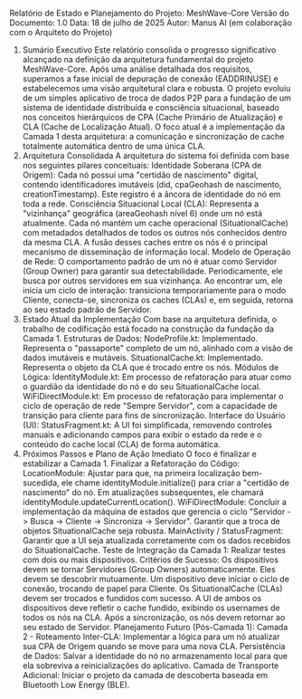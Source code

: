 Relatório de Estado e Planejamento do Projeto: MeshWave-Core
Versão do Documento: 1.0
Data: 18 de julho de 2025
Autor: Manus AI (em colaboração com o Arquiteto do Projeto)
1. Sumário Executivo
Este relatório consolida o progresso significativo alcançado na definição da arquitetura fundamental do projeto MeshWave-Core. Após uma análise detalhada dos requisitos, superamos a fase inicial de depuração de conexão (EADDRINUSE) e estabelecemos uma visão arquitetural clara e robusta. O projeto evoluiu de um simples aplicativo de troca de dados P2P para a fundação de um sistema de identidade distribuída e consciência situacional, baseado nos conceitos hierárquicos de CPA (Cache Primário de Atualização) e CLA (Cache de Localização Atual).
O foco atual é a implementação da Camada 1 desta arquitetura: a comunicação e sincronização de cache totalmente automática dentro de uma única CLA.
2. Arquitetura Consolidada
A arquitetura do sistema foi definida com base nos seguintes pilares conceituais:
Identidade Soberana (CPA de Origem): Cada nó possui uma "certidão de nascimento" digital, contendo identificadores imutáveis (did, cpaGeohash de nascimento, creationTimestamp). Este registro é a âncora de identidade do nó em toda a rede.
Consciência Situacional Local (CLA): Representa a "vizinhança" geográfica (areaGeohash nível 6) onde um nó está atualmente. Cada nó mantém um cache operacional (SituationalCache) com metadados detalhados de todos os outros nós conhecidos dentro da mesma CLA. A fusão desses caches entre os nós é o principal mecanismo de disseminação de informação local.
Modelo de Operação de Rede: O comportamento padrão de um nó é atuar como Servidor (Group Owner) para garantir sua detectabilidade. Periodicamente, ele busca por outros servidores em sua vizinhança. Ao encontrar um, ele inicia um ciclo de interação: transiciona temporariamente para o modo Cliente, conecta-se, sincroniza os caches (CLAs) e, em seguida, retorna ao seu estado padrão de Servidor.
3. Estado Atual da Implementação
Com base na arquitetura definida, o trabalho de codificação está focado na construção da fundação da Camada 1.
Estruturas de Dados:
NodeProfile.kt: Implementado. Representa o "passaporte" completo de um nó, alinhado com a visão de dados imutáveis e mutáveis.
SituationalCache.kt: Implementado. Representa o objeto da CLA que é trocado entre os nós.
Módulos de Lógica:
IdentityModule.kt: Em processo de refatoração para atuar como o guardião da identidade do nó e do seu SituationalCache local.
WiFiDirectModule.kt: Em processo de refatoração para implementar o ciclo de operação de rede "Sempre Servidor", com a capacidade de transição para cliente para fins de sincronização.
Interface do Usuário (UI):
StatusFragment.kt: A UI foi simplificada, removendo controles manuais e adicionando campos para exibir o estado da rede e o conteúdo do cache local (CLA) de forma automática.
4. Próximos Passos e Plano de Ação Imediato
O foco é finalizar e estabilizar a Camada 1.
Finalizar a Refatoração do Código:
LocationModule: Ajustar para que, na primeira localização bem-sucedida, ele chame identityModule.initialize() para criar a "certidão de nascimento" do nó. Em atualizações subsequentes, ele chamará identityModule.updateCurrentLocation().
WiFiDirectModule: Concluir a implementação da máquina de estados que gerencia o ciclo "Servidor -> Busca -> Cliente -> Sincroniza -> Servidor". Garantir que a troca de objetos SituationalCache seja robusta.
MainActivity / StatusFragment: Garantir que a UI seja atualizada corretamente com os dados recebidos do SituationalCache.
Teste de Integração da Camada 1:
Realizar testes com dois ou mais dispositivos.
Critérios de Sucesso:
Os dispositivos devem se tornar Servidores (Group Owners) automaticamente.
Eles devem se descobrir mutuamente.
Um dispositivo deve iniciar o ciclo de conexão, trocando de papel para Cliente.
Os SituationalCache (CLAs) devem ser trocados e fundidos com sucesso.
A UI de ambos os dispositivos deve refletir o cache fundido, exibindo os usernames de todos os nós na CLA.
Após a sincronização, os nós devem retornar ao seu estado de Servidor.
Planejamento Futuro (Pós-Camada 1):
Camada 2 - Roteamento Inter-CLA: Implementar a lógica para um nó atualizar sua CPA de Origem quando se move para uma nova CLA.
Persistência de Dados: Salvar a identidade do nó no armazenamento local para que ela sobreviva a reinicializações do aplicativo.
Camada de Transporte Adicional: Iniciar o projeto da camada de descoberta baseada em Bluetooth Low Energy (BLE).
